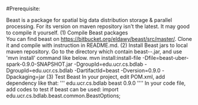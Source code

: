


#Prerequisite:

  Beast is a package for spatial big data distribution storage & parallel processing.  For its version on maven repository isn't the latest. It may good to compile it yourself.
  (1) Compile Beast packages        
        You can find beast on https://bitbucket.org/eldawy/beast/src/master/. Clone it and compile with instruction in README.md.
  (2) Install Beast jars to local maven repository.
        Go to the directory which contain beast-*-*.jar, and use 'mvn install' command like below.
        mvn install:install-file -Dfile=beast-uber-spark-0.9.0-SNAPSHOT.jar -DgroupId=edu.ucr.cs.bdlab -DgroupId=edu.ucr.cs.bdlab -DartifactId=beast -Dversion=0.9.0 -Dpackaging=jar
    (3) Test Beast 
        In your project, edit POM.xml, add dependency like that:
'''
            <dependencies>
                <dependency>
                    <groupId>edu.ucr.cs.bdlab</groupId>
                    <artifactId>beast</artifactId>
                    <version>0.9.0</version>
                </dependency>
            </dependencies>
''''
        In your code file, add codes to test if beast can be used: 
        import edu.ucr.cs.bdlab.beast.common.BeastOptions;